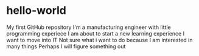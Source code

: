# hello-world
My first GitHub repository 
I'm a manufacturing engineer with little programming experiece
I am about to start a new learning experience
I want to move into IT
Not sure what i want to do because I am interested in many things
Perhaps I will figure something out
